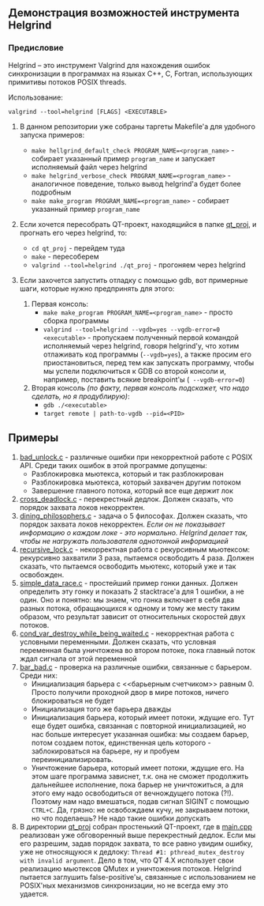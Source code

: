 ## Демонстрация возможностей инструмента Helgrind

### Предисловие
Helgrind – это инструмент Valgrind для нахождения ошибок синхронизации в программах на
языках C++, C, Fortran, использующих примитивы потоков POSIX threads.

Использование:
```
valgrind --tool=helgrind [FLAGS] <EXECUTABLE>
```

1. В данном репозитории уже собраны таргеты Makefile'а для удобного запуска примеров:
   * `make hellgrind_default_check PROGRAM_NAME=<program_name>` - собирает указанный пример `program_name` и запускает исполняемый файл через helgrind
   * `make helgrind_verbose_check PROGRAM_NAME=<program_name>` - аналогичное поведение, только вывод helgrind'а будет более подробным
   * `make make_program PROGRAM_NAME=<program_name>` - собирает указанный пример `program_name`

2. Если хочется пересобрать QT-проект, находящийся в папке [qt_proj](qt_proj), и прогнать его через helgrind, то:
   * `cd qt_proj` - перейдем туда
   * `make` - пересоберем
   * `valgrind --tool=helgrind ./qt_proj` - прогоняем через helgrind

3. Если захочется запустить отладку с помощью gdb, вот примерные шаги, которые нужно предпринять для этого:
   1. Первая консоль:
      * `make make_program PROGRAM_NAME=<program_name>` - просто сборка программы
      * `valgrind --tool=helgrind --vgdb=yes --vgdb-error=0 <executable>` - пропускаем полученный первой командой исполняемый через helgrind, говоря helgrind'у, что хотим отлаживать код программы (`--vgdb=yes`), а также просим его приостановиться, перед тем как запускать программу, чтобы мы успели подключиться к GDB со второй консоли и, например, поставить всякие breakpoint'ы (` --vgdb-error=0`)
   2. Вторая консоль _(по факту, первая консоль подскажет, что надо сделать, но я продублирую)_:
      * `gdb ./<executable>`
      * `target remote | path-to-vgdb --pid=<PID>` 

## Примеры
1. [bad_unlock.c](bad_unlock.c) - различные ошибки при некорректной работе с POSIX API. Среди таких ошибок в этой программе допущены:
   * Разблокировка мьютекса, который и так разблокирован
   * Разблокировка мьютекса, который захвачен другим потоком
   * Завершение главного потока, который все еще держит лок
2. [cross_deadlock.c](cross_deadlock.c) - перекрестный дедлок. Должен сказать, что порядок захвата локов некорректен.
3. [dining_philosophers.c](dining_philosophers.c) - задача о 5 философах. Должен сказать, что порядок захвата локов некорректен. 
_Если он не показывает информацию о каждом локе - это нормально. Helgrind делает так, чтобы не нагружать пользователя однотонной информацией_
4. [recursive_lock.c](recursive_lock.c) - некорректная работа с рекурсивным мьютексом: рекурсивно захватили 3 раза, пытаемся освободить 4 раза. Должен сказать, что пытаемся освободить мьютекс, который уже и так освобожден.
5. [simple_data_race.c](simple_data_race.c) - простейший пример гонки данных. Должен определить эту гонку и показать 2 stacktrace'а для 1 ошибки, а не один. Оно и понятно: мы знаем, что гонка включает в себя два разных потока, обращающихся к одному и тому же месту таким образом, что результат зависит от относительных скоростей двух потоков.
6. [cond_var_destroy_while_being_waited.c](cond_var_destroy_while_being_waited.c) - некорректная работа с условными переменными. Должен сказать, что условная переменная была уничтожена во втором потоке, пока главный поток ждал сигнала от этой переменной
7. [bar_bad.c](bar_bad.c) - проверка на различные ошибки, связанные с барьером. Среди них:
    * Инициализация барьера с <<барьерным счетчиком>> равным 0. Просто получили проходной двор в мире потоков, ничего блокироваться не будет
    * Инициализация того же барьера дважды
    * Инициализация барьера, который имеет потоки, ждущие его. Тут еще будет ошибка, связанная с повторной инициализацией, но нас больше интересует указанная ошибка: мы создаем барьер, потом создаем поток, единственная цель которого - заблокироваться на барьере, ну и пробуем переинициализировать.
    * Уничтожение барьера, который имеет потоки, ждущие его. На этом шаге программа зависнет, т.к. она не сможет продолжить дальнейшее исполнение, пока барьер не уничтожиться, а для этого ему надо освободиться от вечнождущего потока (?!). Поэтому нам надо вмешаться, подав сигнал SIGINT с помощью `CTRL+C`. 
    Да, грязно: не освобождаем кучу, не закрываем потоки, но что поделаешь? Не надо такие ошибки допускать
1. В директории [qt_proj](qt_proj) собран простенький QT-проект, где в [main.cpp](qt_proj/main.cpp) реализован уже обговоренный выше перекрестный дедлок. Если мы его разрешим, задав порядок захвата, то все равно увидим ошибку, уже не относящуюся к дедлоку: `Thread #1: pthread_mutex_destroy with invalid argument`. Дело в том, что QT 4.X использует свои реализацию мьютексов QMutex и уничтожения потоков. Helgrind пытается заглушить false-positive'ы, связанные с использованием не POSIX'ных механизмов синхронизации, но не всегда ему это удается.
